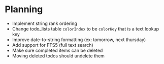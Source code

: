 #  Planning

* Implement string rank ordering
* Change todo_lists table `colorIndex` to be `colorKey` that is a text lookup key
* Improve date-to-string formatting (ex: tomorrow, next thursday)
* Add support for FTS5 (full text search)
* Make sure completed items can be deleted
* Moving deleted todos should undelete them
